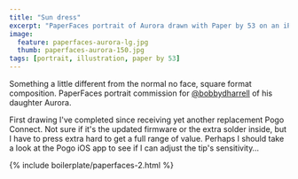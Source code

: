 ```yaml
---
title: "Sun dress"
excerpt: "PaperFaces portrait of Aurora drawn with Paper by 53 on an iPad."
image: 
  feature: paperfaces-aurora-lg.jpg
  thumb: paperfaces-aurora-150.jpg
tags: [portrait, illustration, paper by 53]
---
```


Something a little different from the normal no face, square format composition. PaperFaces portrait commission for <a href="http://twitter.com/bobbydharrell">@bobbydharrell</a> of his daughter Aurora.

First drawing I've completed since receiving yet another replacement Pogo Connect. Not sure if it's the updated firmware or the extra solder inside, but I have to press extra hard to get a full range of value. Perhaps I should take a look at the Pogo iOS app to see if I can adjust the tip's sensitivity…

{% include boilerplate/paperfaces-2.html %}